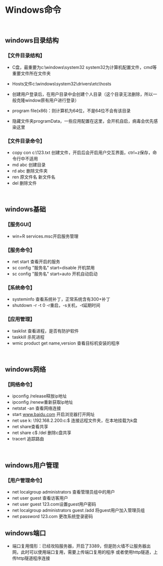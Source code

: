 # Windows命令

&nbsp;

## windows目录结构

### 【文件目录结构】
* C盘，最重要为c:\windows\system32
system32为计算机配置文件，cmd等重要文件所在文件夹

* Hosts文件c:\windows\system32\drivers\etc\hosts

* 创建用户登录后，在用户目录中会创建个人目录（这个目录无法删除，所以一般克隆window原有用户进行登录）

* program file(x86)：则计算机为64位，不是64位不会有该目录

* 隐藏文件夹programData，一些应用配置在这里，会开机自启，病毒会优先感染这里

### 【文件目录命令】

* copy con c:\123.txt 创建文件，开启后会开启用户交互界面，ctrl+z保存，命令行中不适用
* md abc 创建目录
* rd abc 删除文件夹
* ren 原文件名 新文件名
* del 删除文件

&nbsp;

## windows基础

### 【服务GUI】

* win+R  services.msc开启服务管理

### 【服务命令】

* net start 查看开启的服务
* sc config "服务名" start=disable 开机禁用
* sc config "服务名" start=auto 开机自动启动

### 【系统命令】

* systeminfo 查看系统补丁，正常系统含有300+补丁
* shutdown -r -t 0   -r重启，-s关机，-t延期时间

### 【应用管理】

* tasklist 查看进程，是否有防护软件
* taskkill 杀死进程
* wmic product get name,version 查看目标机安装的程序

&nbsp;

## windows网络

### 【网络命令】
* ipconfig /release释放ip地址
* ipconfig /renew重新获取ip地址
* netstat -an 查看网络连接
* start www.baidu.com 开启浏览器打开网址
* net use k: \\192.168.2.200:c:$  连接远程文件夹，在本地挂载为k盘
* net share查看共享
* net share c$ /del 删除c盘共享
* tracert 追踪路由


&nbsp;


## windows用户管理

### 【用户管理命令】

* net localgroup administrators 查看管理员组中的用户
* net user guest 查看访客用户
* net user guest 123.com设置guest用户密码
* net localgroup administrators guest /add 将guest用户加入管理员组
* net password 123.com  更改系统登录密码



## windows端口

* 端口复用情形：已经攻陷服务器，开启了3389，但是防火墙不让服务器出网，此时可以使用端口复用，需要上传端口复用的程序
或者使用http隧道，上传http隧道程序连接

